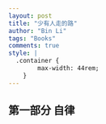 ```yaml
---
layout: post
title: "少有人走的路"
author: "Bin Li"
tags: "Books"
comments: true
style: |
  .container {
        max-width: 44rem;
    } 
---
```


## 第一部分 自律


